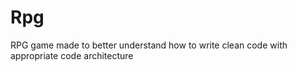 # Rpg
RPG game made to better understand how to write clean code with appropriate code architecture
